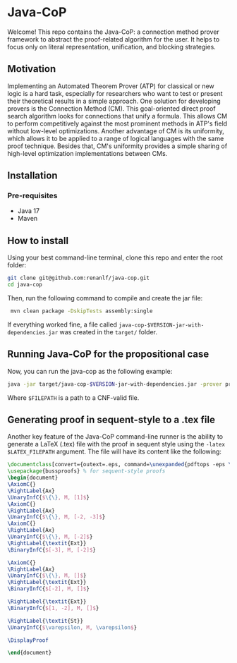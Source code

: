 # Java-CoP

Welcome! This repo contains the Java-CoP: a connection method prover framework to abstract the proof-related algorithm for the user. It helps to focus only on literal representation, unification, and blocking strategies.

## Motivation

Implementing an Automated Theorem Prover (ATP) for classical or new logic is a hard task, especially for researchers who want to test or present their theoretical results in a simple approach.
One solution for developing provers is the Connection Method (CM). This goal-oriented direct proof search algorithm looks for connections that unify a formula. This allows CM to perform competitively against the most prominent methods in ATP's field without low-level optimizations.
Another advantage of CM is its uniformity, which allows it to be applied to a range of logical languages with the same proof technique.
Besides that, CM's uniformity provides a simple sharing of high-level optimization implementations between CMs.

## Installation

### Pre-requisites
- Java 17
- Maven

## How to install

Using your best command-line terminal, clone this repo and enter the root folder:
```bash
git clone git@github.com:renanlf/java-cop.git
cd java-cop
```
Then, run the following command to compile and create the jar file:
```bash
 mvn clean package -DskipTests assembly:single
```
If everything worked fine, a file called ```java-cop-$VERSION-jar-with-dependencies.jar``` was created in the `target/` folder.

## Running Java-CoP for the propositional case

Now, you can run the java-cop as the following example:
```bash
java -jar target/java-cop-$VERSION-jar-with-dependencies.jar -prover propositional -file $FILEPATH
```
Where `$FILEPATH` is a path to a CNF-valid file.

## Generating proof in sequent-style to a .tex file

Another key feature of the Java-CoP command-line runner is the ability to generate a LaTeX (.tex) file with the proof in sequent style using the ```-latex $LATEX_FILEPATH``` argument. The file will have its content like the following:
```latex
\documentclass[convert={outext=.eps, command=\unexpanded{pdftops -eps \infile}}]{standalone}
\usepackage{bussproofs} % for sequent-style proofs
\begin{document}
\AxiomC{}
\RightLabel{Ax}
\UnaryInfC{$\{\}, M, [1]$}
\AxiomC{}
\RightLabel{Ax}
\UnaryInfC{$\{\}, M, [-2, -3]$}
\AxiomC{}
\RightLabel{Ax}
\UnaryInfC{$\{\}, M, [-2]$}
\RightLabel{\textit{Ext}}
\BinaryInfC{$[-3], M, [-2]$}

\AxiomC{}
\RightLabel{Ax}
\UnaryInfC{$\{\}, M, []$}
\RightLabel{\textit{Ext}}
\BinaryInfC{$[-2], M, []$}

\RightLabel{\textit{Ext}}
\BinaryInfC{$[1, -2], M, []$}

\RightLabel{\textit{St}}
\UnaryInfC{$\varepsilon, M, \varepsilon$}

\DisplayProof

\end{document}
```
